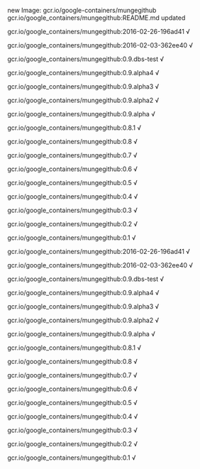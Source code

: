 new Image: gcr.io/google-containers/mungegithub
gcr.io/google_containers/mungegithub:README.md updated 

gcr.io/google_containers/mungegithub:2016-02-26-196ad41 √

gcr.io/google_containers/mungegithub:2016-02-03-362ee40 √

gcr.io/google_containers/mungegithub:0.9.dbs-test √

gcr.io/google_containers/mungegithub:0.9.alpha4 √

gcr.io/google_containers/mungegithub:0.9.alpha3 √

gcr.io/google_containers/mungegithub:0.9.alpha2 √

gcr.io/google_containers/mungegithub:0.9.alpha √

gcr.io/google_containers/mungegithub:0.8.1 √

gcr.io/google_containers/mungegithub:0.8 √

gcr.io/google_containers/mungegithub:0.7 √

gcr.io/google_containers/mungegithub:0.6 √

gcr.io/google_containers/mungegithub:0.5 √

gcr.io/google_containers/mungegithub:0.4 √

gcr.io/google_containers/mungegithub:0.3 √

gcr.io/google_containers/mungegithub:0.2 √

gcr.io/google_containers/mungegithub:0.1 √

gcr.io/google_containers/mungegithub:2016-02-26-196ad41 √

gcr.io/google_containers/mungegithub:2016-02-03-362ee40 √

gcr.io/google_containers/mungegithub:0.9.dbs-test √

gcr.io/google_containers/mungegithub:0.9.alpha4 √

gcr.io/google_containers/mungegithub:0.9.alpha3 √

gcr.io/google_containers/mungegithub:0.9.alpha2 √

gcr.io/google_containers/mungegithub:0.9.alpha √

gcr.io/google_containers/mungegithub:0.8.1 √

gcr.io/google_containers/mungegithub:0.8 √

gcr.io/google_containers/mungegithub:0.7 √

gcr.io/google_containers/mungegithub:0.6 √

gcr.io/google_containers/mungegithub:0.5 √

gcr.io/google_containers/mungegithub:0.4 √

gcr.io/google_containers/mungegithub:0.3 √

gcr.io/google_containers/mungegithub:0.2 √

gcr.io/google_containers/mungegithub:0.1 √

